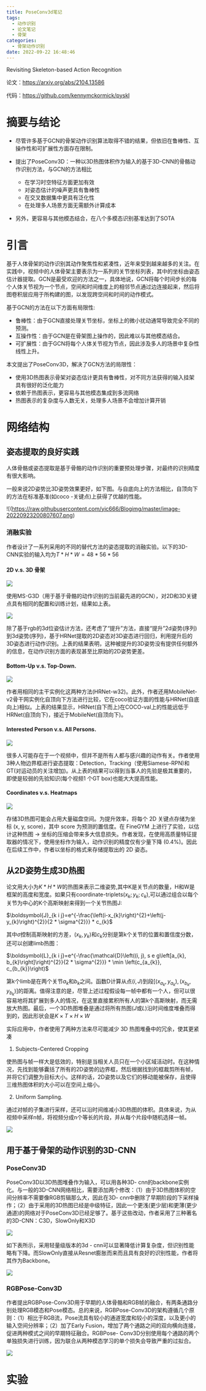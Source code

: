 ```yaml
---
title: PoseConv3d笔记
tags:
  - 动作识别
  - 论文笔记
  - 骨架
categories:
  - 骨架动作识别
date: 2022-09-22 16:48:46
---
```


Revisiting Skeleton-based Action Recognition

论文：https://arxiv.org/abs/2104.13586

代码：https://github.com/kennymckormick/pyskl

# 摘要与结论

- 尽管许多基于GCN的骨架动作识别算法取得不错的结果，但依旧在鲁棒性、互操作性和可扩展性方面存在限制。
- 提出了PoseConv3D：一种以3D热图体积作为输入的基于3D-CNN的骨骼动作识别方法，与GCN的方法相比
  - 在学习时空特征方面更加有效
  - 对姿态估计的噪声更具有鲁棒性
  - 在交叉数据集中更具有泛化性
  - 在处理多人场景方面无需额外计算成本

- 另外，更容易与其他模态结合，在八个多模态识别基准达到了SOTA

<!--more-->

# 引言

基于人体骨架的动作识别其动作聚焦性和紧凑性，近年来受到越来越多的关注。在实践中，视频中的人体骨架主要表示为一系列的关节坐标列表，其中的坐标由姿态估计器提取。GCN是最受欢迎的方法之一，具体地说，GCN将每个时间步长的每个人体关节视为一个节点，空间和时间维度上的相邻节点通过边连接起来，然后将图卷积层应用于所构建的图，以发现跨空间和时间的动作模式。

基于GCN的方法在以下方面有局限性:

- 鲁棒性：由于GCN直接处理关节坐标，坐标上的微小扰动通常导致完全不同的预测。
- 互操作性：由于GCN是在骨架图上操作的，因此难以与其他模态结合。
- 可扩展性：由于GCN将每个人体关节视为节点，因此涉及多人的场景中复杂性线性上升。

本文提出了PoseConv3D，解决了GCN方法的局限性：

- 使用3D热图表示骨架对姿态估计更具有鲁棒性，对不同方法获得的输入挂架具有很好的泛化能力
- 依赖于热图表示，更容易与其他模态集成到多流网络
- 热图表示的复杂度与人数无关，处理多人场景不会增加计算开销

# 网络结构

## 姿态提取的良好实践

人体骨骼或姿态提取是基于骨骼的动作识别的重要预处理步骤，对最终的识别精度有很大影响。

一般来说2D姿势比3D姿势效果更好，如下图。与自底向上的方法相比，自顶向下的方法在标准基准(如coco -关键点)上获得了优越的性能。

![(https://raw.githubusercontent.com/yic666/Blogimg/master/image-20220923200807607.png)

### 消融实验

作者设计了一系列采用的不同的替代方法的姿态提取的消融实验。以下的3D-CNN实验的输入均为$T*H*W=48*56*56$

#### 2D v.s. 3D 骨架

![](https://raw.githubusercontent.com/yic666/Blogimg/master/image-20220923201902224.png)

使用MS-G3D（用于基于骨骼的动作识别的当前最先进的GCN），对2D和3D关键点具有相同的配置和训练计划，结果如上表。

![](https://raw.githubusercontent.com/yic666/Blogimg/master/image-20220923204038409.png)

除了基于rgb的3d位姿估计方法，还考虑了“提升”方法，直接“提升”2d姿势(序列)到3d姿势(序列)，基于HRNet提取的2D姿态对3D姿态进行回归，利用提升后的3D姿态进行动作识别。上表的结果表明，这种被提升的3D姿势没有提供任何额外的信息，在动作识别方面的表现甚至比原始的2D姿势更差。

#### Bottom-Up v.s. Top-Down.

![](https://raw.githubusercontent.com/yic666/Blogimg/master/image-20220923210128369.png)

作者用相同的主干实例化这两种方法(HRNet-w32)。此外，作者还用MobileNet-v2骨干网实例化自顶向下方法进行比较，它在coco验证方面的性能与HRNet(自底向上)相似。上表的结果显示，HRNet(自下而上)在COCO-val上的性能远低于HRNet(自顶向下)，接近于MobileNet(自顶向下)。

#### Interested Person v.s. All Persons.

![](https://raw.githubusercontent.com/yic666/Blogimg/master/image-20220923210416469.png)

很多人可能存在于一个视频中，但并不是所有人都与感兴趣的动作有关。作者使用3种人物边界框进行姿态提取：Detection，Tracking（使用Siamese-RPN)和GT(对运动员的关注增加)。从上表的结果可以得到当事人的先验是极其重要的，即使是较弱的先验知识(每个视频1 个GT box)也能大大提高性能。

#### Coordinates v.s. Heatmaps

![](https://raw.githubusercontent.com/yic666/Blogimg/master/image-20220923211126851.png)

存储3D热图可能会占用大量磁盘空间。为提升效率，将每个 2D 关键点存储为坐标 (x, y, score)，其中 score 为预测的置信度。在 FineGYM 上进行了实验，以估计这种热图 → 坐标的压缩会带来多大信息损失。作者发现，在使用高质量特征提取器的情况下，使用坐标作为输入，动作识别的精度仅有少量下降 (0.4%)。因此在后续工作中，作者以坐标的格式来存储提取出的 2D 姿态。

## 从2D姿势生成3D热图

论文用大小为$K*H*W$的热图来表示二维姿势,其中K是关节点的数量，H和W是框架的高度和宽度。如果只有coordinate-triplets$(x_k; y_k; c_k)$,可以通过组合以每个关节为中心的K个高斯映射来得到一个关节热图J:

$\boldsymbol{J}_{k i j}=e^{-\frac{\left(i-x_{k}\right)^{2}+\left(j-y_{k}\right)^{2}}{2 * \sigma^{2}}} * c_{k}$

其中$\sigma$控制高斯映射的方差，$(x_k, y_k)$和$c_k$分别是第k个关节的位置和置信度分数，还可以创建limb热图：

$\boldsymbol{L}_{k i j}=e^{-\frac{\mathcal{D}\left((i, j), s e g\left[a_{k}, b_{k}\right]\right)^{2}}{2 * \sigma^{2}}} * \min \left(c_{a_{k}}, c_{b_{k}}\right)$

第k个limb是在两个关节$a_k$和$b_k$之间。函数D计算从点$(i,J)$到段$\left[\left(x_{a_{k}}, y_{a_{k}}\right),\left(x_{b_{k}}, y_{b_{k}}\right)\right]$的距离。值得注意的是，尽管上述过程假设每一帧中都有一个人，但可以很容易地将其扩展到多人的情况，在这里直接累积所有人的第k个高斯映射，而无需放大热图。最后，一个3D热图堆叠是通过将所有热图($J$或$L$)沿时间维度堆叠而得到的，因此形状会是$K \times T \times H \times W$

实际应用中，作者使用了两种方法来尽可能减少 3D 热图堆叠中的冗余，使其更紧凑

1. Subjects-Centered Cropping

使热图与帧一样大是低效的，特别是当相关人员只在一个小区域活动时。在这种情况，先找到能够囊括了所有的2D姿势的边界框，然后根据找到的框裁剪所有帧，并将它们调整为目标大小。这样的话，2D姿势以及它们的移动能被保存，且使得三维热图体积的大小可以在空间上缩小。

2. Uniform Sampling.

通过对帧的子集进行采样，还可以沿时间维减小3D热图的体积。具体来说，为从视频中采样n帧，将视频分成n个等长的片段，并从每个片段中随机选择一帧。

![](https://raw.githubusercontent.com/yic666/Blogimg/master/image-20220924200056400.png)

## 用于基于骨架的动作识别的3D-CNN

### PoseConv3D

PoseConv3D以3D热图堆叠作为输入，可以用各种3D- cnn的backbone实例化。与一般的3D-CNN网络相比，需要添加两个修改：（1）由于3D热图体积的空间分辨率不需要像RGB剪辑那么大，因此在3D- cnn中删除了早期阶段的下采样操作；（2）由于采用的3D热图已经是中级特征，因此一个更浅(更少层)和更薄(更少通道)的网络对于PoseConv3D已经足够了。基于这些改动，作者采用了三种著名的3D-CNN：C3D，SlowOnly和X3D

![](https://raw.githubusercontent.com/yic666/Blogimg/master/image-20220924164508040.png)

如下表所示，采用轻量级版本的3d - cnn可以显著降低计算复杂度，但识别性能略有下降。而SlowOnly直接从Resnet膨胀而来而且具有良好的识别性能，作者将其作为Backbone。

![](https://raw.githubusercontent.com/yic666/Blogimg/master/image-20220924183705271.png)

### RGBPose-Conv3D

作者提出RGBPose-Conv3D用于早期的人体骨骼和RGB帧的融合，有两条通路分别处理RGB模态和Pose模态。总的来说，RGBPose-Conv3D的架构遵循几个原则：（1）相比于RGB流，Pose流具有较小的通道宽度和较小的深度，以及更小的输入空间分辨率；（2）加了Early Fusion，增加了两个通路之间的双向横向连接，促进两种模式之间的早期特征融合。RGBPose- Conv3D分别使用每个通路的两个单独损失进行训练，因为联合从两种模态学习的单个损失会导致严重的过拟合。

![](https://raw.githubusercontent.com/yic666/Blogimg/master/image-20220924195658960.png)

# 实验
